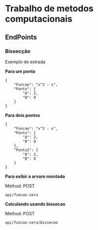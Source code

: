 # Trabalho de metodos computacionais

## EndPoints

### Bissecção

Exemplo de estrada

**Para um ponto**

```
{
	"Funcao": "x^2 - x",
	"Ponto": {
		"A": 2,
		"B": 0
	}
}
```

**Para dois pontos**

```
{
	"Funcao": "x^2 - x",
	"Ponto": {
		"A": 2,
		"B": 0
	},
	"Ponto2": {
		"A": 2,
		"B": 0
	}
}
```

**Para exibir a arvore montada**

Method: POST

`api/funcao-zera`

**Calculando usando bissecao**

Method: POST

`api/funcao-zera/bissecao`
